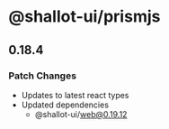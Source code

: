 # @shallot-ui/prismjs

## 0.18.4

### Patch Changes

- Updates to latest react types
- Updated dependencies
  - @shallot-ui/web@0.19.12
